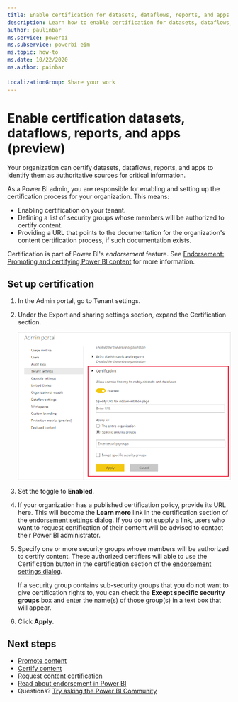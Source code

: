```yaml
---
title: Enable certification for datasets, dataflows, reports, and apps (preview)
description: Learn how to enable certification for datasets, dataflows, reports, and apps.
author: paulinbar
ms.service: powerbi
ms.subservice: powerbi-eim
ms.topic: how-to
ms.date: 10/22/2020
ms.author: painbar

LocalizationGroup: Share your work
---
```

# Enable certification datasets, dataflows, reports, and apps (preview)

Your organization can certify datasets, dataflows, reports, and apps to identify them as authoritative sources for critical information.

As a Power BI admin, you are responsible for enabling and setting up the certification process for your organization. This means:
* Enabling certification on your tenant.
* Defining a list of security groups whose members will be authorized to certify content.
* Providing a URL that points to the documentation for the organization's content certification process, if such documentation exists.

Certification is part of Power BI's *endorsement* feature. See [Endorsement: Promoting and certifying Power BI content](../collaborate-share/service-endorsement-overview.md) for more information.

## Set up certification

1. In the Admin portal, go to Tenant settings.
1. Under the Export and sharing settings section, expand the Certification section.

   ![Set up dataset and dataflow certification](media/service-admin-setup-certification/service-admin-certification-setup-dialog.png)

1. Set the toggle to **Enabled**.
1. If your organization has a published certification policy, provide its URL here. This will become the **Learn more** link in the certification section of the [endorsement settings dialog](../connect-data/service-datasets-promote.md#request-dataset-certification). If you do not supply a link, users who want to request certification of their content will be advised to contact their Power BI administrator.
1. Specify one or more security groups whose members will be authorized to certify content. These authorized certifiers will able to use the Certification button in the certification section of the [endorsement settings dialog](../connect-data/service-datasets-promote.md#request-dataset-certification).
    
    If a security group contains sub-security groups that you do not want to give certification rights to, you can check the **Except specific security groups** box and enter the name(s) of those group(s) in a text box that will appear.
1. Click **Apply**.

## Next steps
* [Promote content](../connect-data/service-datasets-promote.md)
* [Certify content](../connect-data/service-datasets-certify.md)
* [Request content certification](../transform-model/service-dataflows-promote-certify.md#promote-a-dataflow)
* [Read about endorsement in Power BI](../transform-model/service-dataflows-promote-certify.md#certify-a-dataflow)
* Questions? [Try asking the Power BI Community](https://community.powerbi.com/)
